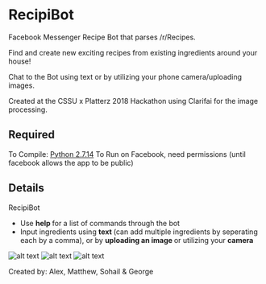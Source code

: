 # RecipiBot
Facebook Messenger Recipe Bot that parses /r/Recipes.

Find and create new exciting recipes from existing ingredients around your house!

Chat to the Bot using text or by utilizing your phone camera/uploading images. 

Created at the CSSU x Platterz 2018 Hackathon using Clarifai for the image processing.

Required
---------
To Compile:
[Python 2.7.14](https://www.python.org/downloads/)
To Run on Facebook, need permissions (until facebook allows the app to be public)

Details
----------
RecipiBot
* Use <b> help </b> for a list of commands through the bot
* Input ingredients using <b> text </b> (can add multiple ingredients by seperating each by a comma), or by <b> uploading an image </b> or utilizing your <b> camera </b>


![alt text](https://i.imgur.com/zySQIAk.png) ![alt text](https://i.imgur.com/fzmyb5V.png) ![alt text](https://i.imgur.com/5Ci4Yh1.png)

Created by: Alex, Matthew, Sohail & George
